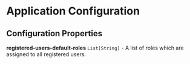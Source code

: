 # Application Configuration

## Configuration Properties

**registered-users-default-roles** `List[String]` - A list of roles which are assigned to all registered users.